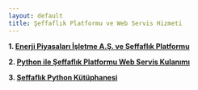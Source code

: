 ```yaml
---
layout: default
title: Şeffaflık Platformu ve Web Servis Hizmeti
---
```

**1. [Enerji Piyasaları İşletme A.Ş. ve Şeffaflık Platformu](https://nurisensoy.github.io/seffaflikplatformu/nedir)**

**2. [Python ile Şeffaflık Platformu Web Servis Kulanımı](https://nurisensoy.github.io/seffaflikplatformu/ornek_istek)**

**3. [Şeffaflık Python Kütüphanesi](https://nurisensoy.github.io/seffaflik/)**

